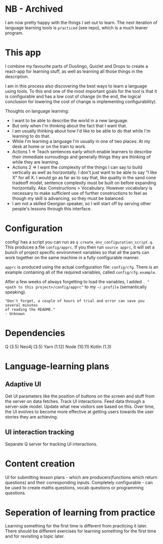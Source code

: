 # NB - Archived

I am now pretty happy with the things I set out to learn.
The next iteration of language learning tools is `practiced` (see repo), which
is a much leaner program.

# This app

I combine my favourite parts of Duolingo, Quizlet and Drops to create a
react-app for learning stuff, as well as learning all those things in the
description.

I am in this process also discovering the best ways to learn a language using
tools. To this end one of the most important goals for the tool is that it is
configurable and has a low cost of change (in the end, the logical conclusion
for lowering the cost of change is implementing configurability).

Thoughts on language learning:
- I want to be able to describe the world in a new language.
- But only when I'm thinking about the fact that I want that.
- I am usually thinking about how I'd like to be able to do that while I'm
learning to do that.
- While I'm learning a language I'm usually in one of two places: At my desk
at home or on the train to work.
- Actions 1 => Teach sentences early which enable learners to describe their
immediate surroudings and generally things they are thinking of while they
are learning.
- Actions 2 => I want the complexity of the things I can say to build
vertically as well as  horizontally. I don't just want to be able to say
"I like X" for all X. I would go as far as to say that, like quality in the
sand cone tradeoff model, sentence complexity must be built on before
expanding horizontally. Aka: Constructions > Vocabulary. However vocabulary is
necessary to make sufficient use of further constructions to feel as though my
skill is advancing, so they must be balanced.
- I am not a skilled Georgian speaker, so I will start off by serving other
people's lessons through this interface.

# Configuration

config/ has a script you can run as `q create_env_configuration_script.q`. This
produces a file `config/apprc`. If you then run `source apprc`, it will set a bunch
of project specific environment variables so that all the parts can work together
on the same machine in a fully configurable manner.

`apprc` is produced using the actual configuration file: `config/cfg`.
There is an example containing all of the required variables, called
`config/cfg.example`.

After a few weeks of always forgetting to load the variables, I added
`. "<path to this project>/config/apprc"` to my `~/.profile` (semantically
speaking).

```
"Don't forget, a couple of hours of trial and error can save you several minutes
of reading the README."
- Unknown
```

# Dependencies

Q (3.5)
Neo4j (3.5)
Yarn (1.12)
Node (10.11)
Kotlin (1.3)

# Language-learning plans

## Adaptive UI

Get UI parameters like the position of buttons on the screen and stuff from the
server on data fetches. Track UI interactions. Feed data through a server-side
model. Update what new visitors see based on this. Over time, the UI evolves to
become more effective at getting users towards the user stories they are
achieving.

## UI interaction tracking

Separate Q server for tracking UI interactions.

# Content creation

UI for submitting lesson plans - which are producers(functions which return
questions) and their corresponding inputs. Completely configurable - can be used
to create maths questions, vocab questions or programming questions.

# Seperation of learning from practice

Learning something for the first time is different from practicing it later.
There should be different exercises for learning something for the first time
and for revisiting a topic later.
